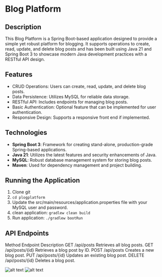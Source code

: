 # Blog Platform

## Description
This Blog Platform is a Spring Boot-based application designed to provide a simple yet robust platform for blogging. It supports operations to create, read, update, and delete blog posts and has been built using Java 21 and Spring Boot 3 to showcase modern Java development practices with a RESTful API design.

## Features
- CRUD Operations: Users can create, read, update, and delete blog posts.
- Data Persistence: Utilizes MySQL for reliable data storage.
- RESTful API: Includes endpoints for managing blog posts.
- Basic Authentication: Optional feature that can be implemented for user authentication.
- Responsive Design: Supports a responsive front end if implemented.

## Technologies
- **Spring Boot 3**: Framework for creating stand-alone, production-grade Spring-based applications.
- **Java 21**: Utilizes the latest features and security enhancements of Java.
- **MySQL**: Robust database management system for storing blog posts.
- **Maven**: Used for dependency management and project building.
 
## Running the Application
1. Clone git
2. ``` cd plogplatform ```
3. Update the src/main/resources/application.properties file with your MySQL user and password.
4. clean application:
``` gradlew clean build ```
5. Run application:
``` ./gradlew bootRun ```


## API Endpoints

Method      Endpoint	           Description
GET         /api/posts	        Retrieves all blog posts.
GET	      /api/posts/{id}	  Retrieves a blog post by ID.
POST	      /api/posts	        Creates a new blog post.
PUT	      /api/posts/{id}	  Updates an existing blog post.
DELETE	   /api/posts/{id}	  Deletes a blog post.

![alt text](image.png)
![alt text](image-1.png)